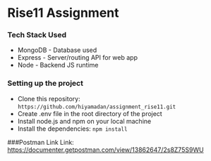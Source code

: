 # Rise11 Assignment

### Tech Stack Used

- MongoDB - Database used
- Express - Server/routing API for web app
- Node - Backend JS runtime

### Setting up the project

- Clone this repository: `https://github.com/hiyamadan/assignment_rise11.git`
- Create .env file in the root directory of the project
- Install node.js and npm on your local machine
- Install the dependencies: `npm install`

###Postman Link
Link: https://documenter.getpostman.com/view/13862647/2s8Z75S9WU
